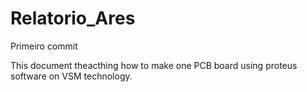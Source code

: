 # Relatorio_Ares
Primeiro commit

This document theacthing how to make one PCB board using proteus software on VSM technology.
